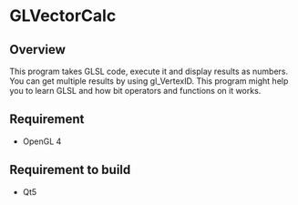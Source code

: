GLVectorCalc
============

## Overview
This program takes GLSL code, execute it and display results as numbers.
You can get multiple results by using gl_VertexID.
This program might help you to learn GLSL and how bit operators and functions on it works.

## Requirement
* OpenGL 4

## Requirement to build
* Qt5

